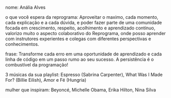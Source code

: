 nome: Anália Alves

o que você espera da reprograma: Aproveitar o maximo, cada momento, cada explicação e a cada dúvida, e poder fazer parte de uma comunidade focada em crescimento, respeito, acolhimento e aprendizado contínuo, valorizo muito o aspecto colaborativo do Reprograma, onde posso aprender com instrutores experientes e colegas com diferentes perspectivas e conhecimentos.

frase: Transforme cada erro em uma oportunidade de aprendizado e cada linha de código em um passo rumo ao seu sucesso. A persistência é o combustível da programação!

3 músicas da sua playlist: Espresso (Sabrina Carpenter), 
                            What Was I Made For? (Billie Eilish), 
                            Amor e Fé (Hungria)

mulher que inspiram: Beyoncé, 
                    Michelle Obama, 
                    Erika Hilton, 
                    Nina Silva 
